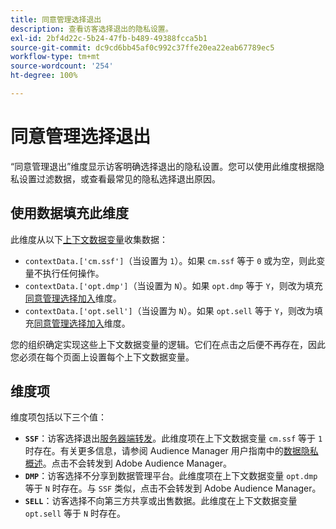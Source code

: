 ```yaml
---
title: 同意管理选择退出
description: 查看访客选择退出的隐私设置。
exl-id: 2bf4d22c-5b24-47fb-b489-49388fcca5b1
source-git-commit: dc9cd6bb45af0c992c37ffe20ea22eab67789ec5
workflow-type: tm+mt
source-wordcount: '254'
ht-degree: 100%

---
```


# 同意管理选择退出

“同意管理退出”维度显示访客明确选择退出的隐私设置。您可以使用此维度根据隐私设置过滤数据，或查看最常见的隐私选择退出原因。

## 使用数据填充此维度

此维度从以下[上下文数据变量](/help/implement/vars/page-vars/contextdata.md)收集数据：

* `contextData.['cm.ssf']`（当设置为 `1`）。如果 `cm.ssf` 等于 `0` 或为空，则此变量不执行任何操作。
* `contextData.['opt.dmp']`（当设置为 `N`）。如果 `opt.dmp` 等于 `Y`，则改为填充[同意管理选择加入](cm-opt-in.md)维度。
* `contextData.['opt.sell']`（当设置为 `N`）。如果 `opt.sell` 等于 `Y`，则改为填充[同意管理选择加入](cm-opt-in.md)维度。

您的组织确定实现这些上下文数据变量的逻辑。它们在点击之后便不再存在，因此您必须在每个页面上设置每个上下文数据变量。

## 维度项

维度项包括以下三个值：

* **`SSF`**：访客选择退出[服务器端转发](/help/admin/admin/c-manage-report-suites/c-edit-report-suites/general/c-server-side-forwarding/ssf.md)。此维度项在上下文数据变量 `cm.ssf` 等于 `1` 时存在。有关更多信息，请参阅 Audience Manager 用户指南中的[数据隐私概述](https://experienceleague.adobe.com/docs/audience-manager/user-guide/overview/data-privacy/data-privacy.html)。点击不会转发到 Adobe Audience Manager。
* **`DMP`**：访客选择不分享到数据管理平台。此维度项在上下文数据变量 `opt.dmp` 等于 `N` 时存在。与 `SSF` 类似，点击不会转发到 Adobe Audience Manager。
* **`SELL`**：访客选择不向第三方共享或出售数据。此维度在上下文数据变量 `opt.sell` 等于 `N` 时存在。
